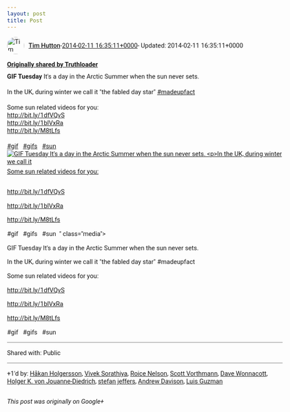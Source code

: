 ```yaml
---
layout: post
title: Post
---
```


<html><head><meta charset="utf-8"><title>Google+ post</title><style>body {font: 11pt Roboto, Arial, sans-serif; max-width: 640px; margin: 24px;}.author-photo {border-radius: 50%; margin-right: 10px; width: 40px;}.author {font-weight: 500;}.main-content {margin: 15px 0 15px;}.post-title {font-weight: bold;}.location {display: block; margin-top: 15px;}.location img {float: left; margin-right: 5px; width: 20px;}.media-link {display: inline-block; max-width: 100%; vertical-align: top;}.media-link p {margin-top: 5px; max-height: 4em; overflow: scroll;}.media {max-height: 100vh; max-width: 100%;}.video-placeholder {background: black; display: flex; height: 300px; max-width: 100%; width: 640px;}.play-icon {border-bottom: 30px solid transparent; border-left: 50px solid white; border-top: 30px solid transparent; color: white; margin: auto;}.album {max-height: 800px; overflow: scroll; width: calc(100vw - 48px);}.album .media-link {margin-right: 5px; max-width: 250px;}.album .media {max-height: 250px;}.link-embed {border-top: 1px solid lightgrey; display: block; margin-top: 20px;}.link-embed img {max-width: 100%;}.inline-link-embed {display: block;}.inline-link-embed img {vertical-align: middle;}.link-title {display: inline-block; font-size: medium; font-weight: 300; padding-left: 1em;}.reshare-attribution {display: block; font-weight: bold; margin-bottom: 10px;}.poll-image {margin-bottom: 5px; max-height: 300px; max-width: 500px;}.poll-choice {align-items: center; display: flex; margin-bottom: 5px; max-width: 500px;}.poll-choice-percentage {background-color: lightblue; height: 100%; left: 0; position: absolute; z-index: -1;}.poll-choice-selected {margin-right: 5px;}.poll-choice-results {border: 1px solid lightgray; border-radius: 5px; display: flex; line-height: 40px; overflow: hidden; padding: 0 8px; position: relative;}.poll-choice-results, .poll-choice-description {flex-grow: 1; margin-right: 10px;}.poll-choice-image {width: 100%;}.poll-choice-image, .poll-choice-image img {max-height: 40px; max-width: 100px;}.poll-choice-votes {max-height: 100px; overflow: auto;}.plus-entity-embed {color: black; display: block; text-decoration: none;}.plus-entity-embed-cover-photo {max-height: 300px; max-width: 100%;}.plus-entity-embed-info {padding: 0 1em 1em;}.plus-entity-embed-info h2 {font-weight: 500; margin: 10px 0;}.plus-entity-embed-info p {font-size: small; margin: 0;}.collection-owner-avatar {border-radius: 50%; border: 2px solid white; height: 40px; margin-top: -22px;}.visibility {padding: 1em 0; border-top: 1px solid grey;}.post-activity {padding: 1em 0; border-top: 1px solid grey;}.comments {border-top: 1px solid gray; padding-top: 1em;}.comment + .comment {margin-top: 1em;}.comment .media-link, .comment .inline-link-embed {margin-top: 5px;}</style></head><body><div style="margin-bottom:1em;"><div style="display:flex; align-items:center"><img class="author-photo" src="https://lh4.googleusercontent.com/-epo4ZZKNqEw/AAAAAAAAAAI/AAAAAAAAVSU/qu3LpcHEnoQ/s64-c/photo.jpg" alt="Tim Hutton"><a href="https://plus.google.com/+TimHutton" target="_blank" class="author">Tim Hutton</a> - <a target="_blank" href="https://plus.google.com/+TimHutton/posts/Mo8jCZRTADi">2014-02-11 16:35:11+0000</a><span> - Updated: 2014-02-11 16:35:11+0000</span></div><div class="main-content"></div><div><a target="_blank" href="https://plus.google.com/+Truthloader/posts/NqxjsBB5p6F" class="reshare-attribution">Originally shared by Truthloader</a><b>GIF Tuesday</b> It&#39;s a day in the Arctic Summer when the sun never sets. <br><br>In the UK, during winter we call it &quot;the fabled day star&quot;  <a rel="nofollow" class="ot-hashtag bidi_isolate" href="https://plus.google.com/s/%23madeupfact/posts" >#madeupfact</a>  <br><br>Some sun related videos for you:<br><a rel="nofollow" target="_blank" href="http://bit.ly/1dfVQvS" class="ot-anchor bidi_isolate" jslog="10929; track:click" dir="ltr">http://bit.ly/1dfVQvS</a><br><a rel="nofollow" target="_blank" href="http://bit.ly/1blVxRa" class="ot-anchor bidi_isolate" jslog="10929; track:click" dir="ltr">http://bit.ly/1blVxRa</a><br><a rel="nofollow" target="_blank" href="http://bit.ly/M8tLfs" class="ot-anchor bidi_isolate" jslog="10929; track:click" dir="ltr">http://bit.ly/M8tLfs</a><br><br> <a rel="nofollow" class="ot-hashtag bidi_isolate" href="https://plus.google.com/s/%23gif/posts" >#gif</a>   <a rel="nofollow" class="ot-hashtag bidi_isolate" href="https://plus.google.com/s/%23gifs/posts" >#gifs</a>   <a rel="nofollow" class="ot-hashtag bidi_isolate" href="https://plus.google.com/s/%23sun/posts" >#sun</a>  <a href="https://lh3.googleusercontent.com/-D1LC3KkrcKw/Uvoyy8ndGII/AAAAAAAAI34/Nza2r8_cPGI/w400-h240/arctic%2Bsummer.gif" target="_blank" class="media-link"><img src="https://lh3.googleusercontent.com/-D1LC3KkrcKw/Uvoyy8ndGII/AAAAAAAAI34/Nza2r8_cPGI/w400-h240/arctic%2Bsummer.gif" alt="GIF Tuesday It&#39;s a day in the Arctic Summer when the sun never sets.



In the UK, during winter we call it &quot;the fabled day star&quot; #madeupfact 



Some sun related videos for you:

http://bit.ly/1dfVQvS

http://bit.ly/1blVxRa

http://bit.ly/M8tLfs



#gif   #gifs   #sun  " class="media"><p>GIF Tuesday It&#39;s a day in the Arctic Summer when the sun never sets.



In the UK, during winter we call it &quot;the fabled day star&quot; #madeupfact 



Some sun related videos for you:

http://bit.ly/1dfVQvS

http://bit.ly/1blVxRa

http://bit.ly/M8tLfs



#gif   #gifs   #sun  </p></a></div></div><div class="visibility">Shared with: Public</div><div class="post-activity"><div class="plus-oners">+1'd by: <a href="https://plus.google.com/+HåkanHolgersson48">Håkan Holgersson</a>, <a href="https://plus.google.com/+VivekSorathiya">Vivek Sorathiya</a>, <a href="https://plus.google.com/+RoiceNelson">Roice Nelson</a>, <a href="https://plus.google.com/+ScottVorthmann">Scott Vorthmann</a>, <a href="https://plus.google.com/+DaveWonnacott">Dave Wonnacott</a>, <a href="https://plus.google.com/108351331401552240682">Holger K. von Jouanne-Diedrich</a>, <a href="https://plus.google.com/115958517486719853660">stefan jeffers</a>, <a href="https://plus.google.com/+AndrewDavison">Andrew Davison</a>, <a href="https://plus.google.com/+LuisGuzmanJr">Luis Guzman</a></div></div></body></html>

<i>This post was originally on Google+</i>